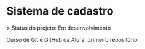 <h1>Sistema de cadastro</h1>
> Status do projeto: Em desenvolvimento

Curso de Git e GitHub da Alura, primeiro repositório.
